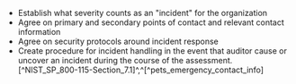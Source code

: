 
 * Establish what severity counts as an "incident" for the organization
 * Agree on primary and secondary points of contact and relevant contact information
 * Agree on security protocols around incident response
 * Create procedure for incident handling in the event that auditor cause or uncover an incident during the course of the assessment. [^NIST_SP_800-115-Section_7.1]^,^[^pets_emergency_contact_info]
